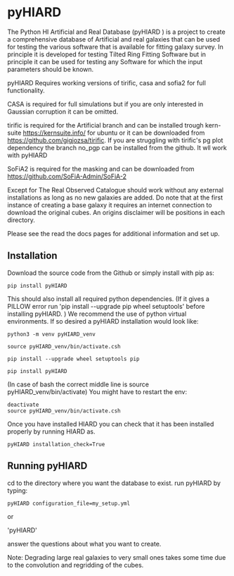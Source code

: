 pyHIARD
=====

The Python HI Artificial and Real Database (pyHIARD ) is a project to create a comprehensive database of Artificial and real galaxies that can be used for testing the various  software that is available for fitting galaxy survey. In principle it is developed for testing Tilted Ring Fitting Software but in principle it can be used for testing any Software for which the input parameters should be known.


pyHIARD Requires working versions of tirific, casa and sofia2  for full functionality.

CASA is required for full simulations but if you are only interested in Gaussian corruption it can be omitted.

tirific is required for the Artificial branch and can be installed trough kern-suite https://kernsuite.info/ for ubuntu or it can be downloaded from https://github.com/gigjozsa/tirific. If you are struggling with tirific's pg plot dependency the branch no_pgp can be installed from the github. It wll work with pyHIARD

SoFiA2 is required for the masking and can be downloaded from https://github.com/SoFiA-Admin/SoFiA-2

Except for The Real Observed Catalogue should work without any external installations as long as no new galaxies are added. Do note that at the first instance of creating a base galaxy it requires an internet connection to download the original cubes. An origins disclaimer will be positions in each directory.

Please see the read the docs pages for additional information and set up.


Installation
----

Download the source code from the Github or simply install with pip as:

  	pip install pyHIARD

This should also install all required python dependencies. (If it gives a PILLOW error run 'pip install --upgrade pip wheel setuptools' before installing pyHIARD. )
We recommend the use of python virtual environments. If so desired a pyHIARD installation would look like:

  	python3 -m venv pyHIARD_venv

  	source pyHIARD_venv/bin/activate.csh

    pip install --upgrade wheel setuptools pip

    pip install pyHIARD

(In case of bash the correct middle line is 	source pyHIARD_venv/bin/activate)
You might have to restart the env:

  	deactivate
  	source pyHIARD_venv/bin/activate.csh

Once you have installed HIARD you can check that it has been installed properly by running HIARD as.

  	pyHIARD installation_check=True


Running pyHIARD
----

cd to the directory where you want the database to exist.
run pyHIARD by typing:

`pyHIARD configuration_file=my_setup.yml`

or

'pyHIARD'

answer the questions about what you want to create.

Note: Degrading large real galaxies to very small ones takes some time due to the convolution and regridding of the cubes.
